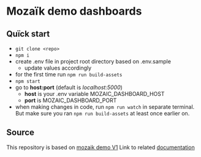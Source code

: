 # Mozaïk demo dashboards

## Quïck start

- `git clone <repo>`
- `npm i`
- create .env file in project root directory based on .env.sample
    - update values accordingly
- for the first time run `npm run build-assets`
- `npm start`
- go to **host:port**
  (default is *localhost:5000*)
    - **host** is your .env variable MOZAIC\_DASHBOARD\_HOST
    - **port** is MOZAIC\_DASHBOARD\_PORT
- when making changes in code, run `npm run watch` in separate terminal.
  But make sure you ran `npm run build-assets` at least once earlier on.

## Source
This repository is based on [mozaik demo V1](https://github.com/plouc/mozaik-demo)
Link to related [documentation](http://mozaik.rocks/v1/use/)

